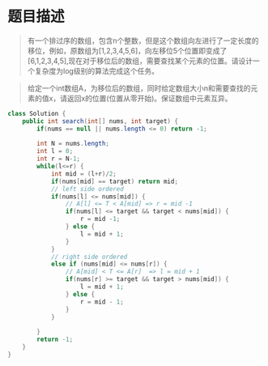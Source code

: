 # 题目描述
> 有一个排过序的数组，包含n个整数，但是这个数组向左进行了一定长度的移位，例如，原数组为[1,2,3,4,5,6]，向左移位5个位置即变成了[6,1,2,3,4,5],现在对于移位后的数组，需要查找某个元素的位置。请设计一个复杂度为log级别的算法完成这个任务。

> 给定一个int数组A，为移位后的数组，同时给定数组大小n和需要查找的元素的值x，请返回x的位置(位置从零开始)。保证数组中元素互异。


```java
class Solution {
    public int search(int[] nums, int target) {
        if(nums == null || nums.length <= 0) return -1;
        
        int N = nums.length;
        int l = 0;
        int r = N-1;
        while(l<=r) {
            int mid = (l+r)/2;
            if(nums[mid] == target) return mid;
            // left side ordered
            if(nums[l] <= nums[mid]) {
                // A[l] <= T < A[mid] => r = mid -1
                if(nums[l] <= target && target < nums[mid]) {
                    r = mid -1;
                } else {
                    l = mid + 1;
                }
            }
            // right side ordered
            else if (nums[mid] <= nums[r]) {
                // A[mid] < T <= A[r]  => l = mid + 1
                if(nums[r] >= target && target > nums[mid]) {
                    l = mid + 1;
                } else {
                    r = mid - 1;
                }
            }
            
        }
        return -1;
    }
}
```
